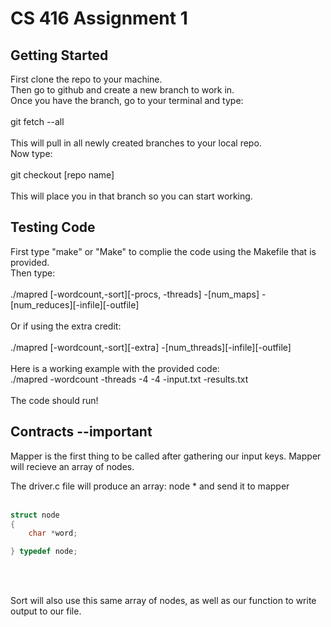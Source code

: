 # CS 416 Assignment 1

## Getting Started

First clone the repo to your machine.
<br/>
Then go to github and create a new branch to work in.
<br/>
Once you have the branch, go to your terminal and type:
<br/>
<br/>
git fetch --all
<br/>
<br/>
This will pull in all newly created branches to your local repo.
<br/>
Now type:
<br/>
<br/>
git checkout [repo name]
<br/>
<br/>
This will place you in that branch so you can start working.

## Testing Code

First type "make" or "Make" to complie the code using the Makefile that is provided.
<br/>
Then type:
<br/>
<br/>
./mapred [-wordcount,-sort][-procs, -threads] -[num_maps] -[num_reduces][-infile][-outfile]
<br/>
<br/>
Or if using the extra credit:
<br/>
<br/>
./mapred [-wordcount,-sort][-extra] -[num_threads][-infile][-outfile]
<br/>
<br/>
Here is a working example with the provided code:
<br/>
./mapred -wordcount -threads -4 -4 -input.txt -results.txt
<br/>
<br/>
The code should run!

## Contracts --important

Mapper is the first thing to be called after gathering our input keys. Mapper will recieve an array of nodes.

The driver.c file will produce an array: node \* and send it to mapper
<br/>
<br/>

```c
struct node
{
    char *word;

} typedef node;
```

<br/>
<br/>

Sort will also use this same array of nodes, as well as our function to write output to our file.
